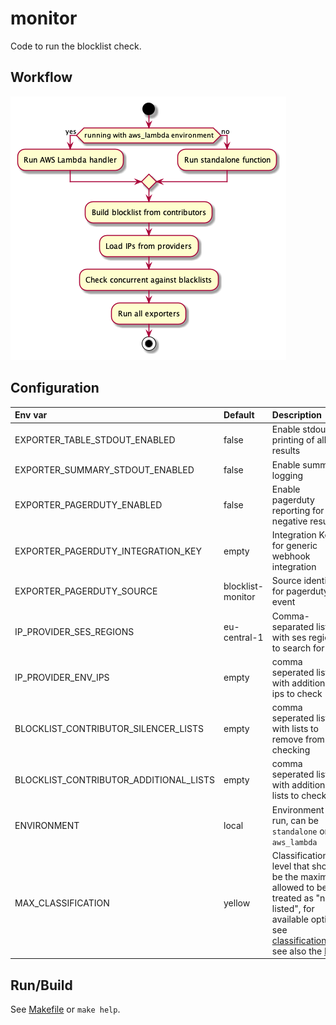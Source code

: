 monitor
===

Code to run the blocklist check.

## Workflow

![Workflow Diagram](../docs/uml/monitor_workflow.png)

## Configuration

| Env var                                | Default           | Description                                                                                                                                                                                           |
|:---------------------------------------|:------------------|:------------------------------------------------------------------------------------------------------------------------------------------------------------------------------------------------------|
| EXPORTER_TABLE_STDOUT_ENABLED          | false             | Enable stdout printing of all results                                                                                                                                                                 |
| EXPORTER_SUMMARY_STDOUT_ENABLED        | false             | Enable summary logging                                                                                                                                                                                |
| EXPORTER_PAGERDUTY_ENABLED             | false             | Enable pagerduty reporting for negative results                                                                                                                                                       |
| EXPORTER_PAGERDUTY_INTEGRATION_KEY     | empty             | Integration Key for generic webhook integration                                                                                                                                                       |
| EXPORTER_PAGERDUTY_SOURCE              | blocklist-monitor | Source identifier for pagerduty event                                                                                                                                                                 |
| IP_PROVIDER_SES_REGIONS                | eu-central-1      | Comma-separated list with ses regions to search for ips                                                                                                                                               |
| IP_PROVIDER_ENV_IPS                    | empty             | comma seperated list with additional ips to check                                                                                                                                                     |
| BLOCKLIST_CONTRIBUTOR_SILENCER_LISTS   | empty             | comma seperated list with lists to remove from checking                                                                                                                                               |
| BLOCKLIST_CONTRIBUTOR_ADDITIONAL_LISTS | empty             | comma seperated list with additional lists to check                                                                                                                                                   |
| ENVIRONMENT                            | local             | Environment to run, can be `standalone` or `aws_lambda`                                                                                                                                               |
| MAX_CLASSIFICATION                     | yellow            | Classification level that should be the maximal allowed to be treated as "not listed", for available options see [classification.go](./pkg/dns/classification.go), see also the [FAQ](../docs/FAQ.md) |

## Run/Build

See [Makefile](./Makefile) or `make help`.
